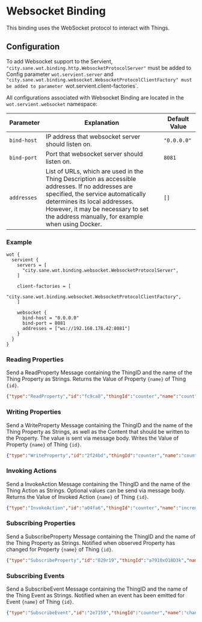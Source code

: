 # Websocket Binding

This binding uses the WebSocket protocol to interact with Things.

## Configuration

To add Websocket support to the Servient, `"city.sane.wot.binding.http.WebsocketProtocolServer"` must be added to Config parameter `wot.servient.server` and
`"city.sane.wot.binding.websocket.WebsocketProtocolClientFactory" must be added to parameter
`wot.servient.client-factories`.

All configurations associated with Websocket Binding are located in the `wot.servient.websocket` namespace:

| Parameter     | Explanation  | Default Value |
|---------------|---------------|---------------|
| `bind-host`   | IP address that websocket server should listen on. | `"0.0.0.0"`
| `bind-port`   | Port that websocket server should listen on. | `8081` |
| `addresses`   | List of URLs, which are used in the Thing Description as accessible addresses. If no addresses are specified, the service automatically determines its local addresses. However, it may be necessary to set the address manually, for example when using Docker. | `[]` |


### Example
```hocon
wot {
  servient {
    servers = [
      "city.sane.wot.binding.websocket.WebsocketProtocolServer",
    ]

    client-factories = [
      "city.sane.wot.binding.websocket.WebsocketProtocolClientFactory",
    ]

    websocket {
      bind-host = "0.0.0.0"
      bind-port = 8081
      addresses = ["ws://192.168.178.42:8081"]
    }
  }
}
```

### Reading Properties
Send a ReadProperty Message containing the ThingID and the name of the Thing Property as Strings.
Returns the Value of Property `{name}` of Thing `{id}`.

```json
{"type":"ReadProperty","id":"fc9ca8","thingId":"counter","name":"count"}
```
### Writing Properties
Send a WriteProperty Message containing the ThingID and the name of the Thing Property as Strings, as well as the Content that should be written to the Property. The value is sent via message body.
Writes the Value of Property `{name}` of Thing `{id}`.

```json
{"type":"WriteProperty","id":"2f24bd","thingId":"counter","name":"count","value":{"type":"application/json","body":"MTMzNw=="}}
```

### Invoking Actions
Send a InvokeAction Message containing the ThingID and the name of the Thing Action as Strings. Optional values can be send via message body.
Returns the Value of Invoked Action `{name}` of Thing `{id}`.

```json
{"type":"InvokeAction","id":"a04fa6","thingId":"counter","name":"increment","value":{"type":"application/json","body":"eyJzdGVwIjozfQ=="}}
```

### Subscribing Properties
Send a SubscribeProperty Message containing the ThingID and the name of the Thing Property as Strings.
Notified when observed Property has changed for Property `{name}` of Thing `{id}`.

```json
{"type":"SubscribeProperty","id":"829r19","thingId":"a7910xO18D3k","name":"humidity"}
```
### Subscribing Events
Send a SubscribeEvent Message containing the ThingID and the name of the Thing Event as Strings.
Notified when an event has been emitted for Event `{name}` of Thing `{id}`.

```json
{"type":"SubscribeEvent","id":"2e7159","thingId":"counter","name":"change"}
```
